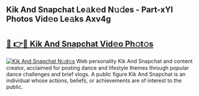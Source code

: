 ## Kik And Snapchat Le𝚊k𝚎d N𝚞𝚍es - Part-xYI Photos Vid𝚎o Le𝚊ks Axv4g

# <h2><a href="http://fbbz2or.evod.top/?m=Kik+And+Snapchat">🔗 👉🔴 Kik And Snapchat Vid𝚎o Ph𝚘t𝚘s</a></h2>

[![Kik And Snapchat N𝚞d𝚎s](https://i.imgur.com/8V9OHl7.gif)](http://fbbz2or.evod.top/?m=Kik+And+Snapchat)
Web personality Kik And Snapchat and content creator, acclaimed for posting dance and lifestyle themes through popular dance challenges and brief vlogs. A public figure Kik And Snapchat is an individual whose actions, beliefs, or achievements are of interest to the public. 
